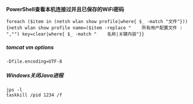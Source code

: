 **PowerShell查看本机连接过并且已保存的WiFi密码**

```shell
foreach ($item in (netsh wlan show profile|where{ $_ -match "文件"})){netsh wlan show profile name=($item -replace "    所有用户配置文件 : ","") key=clear|where{ $_ -match "    名称|关键内容"}}
```

##### tomcat  vm options

```
-Dfile.encoding=UTF-8
```

##### Windows关闭Java进程

```shell
jps -l
taskkill /pid 1234 /f
```


